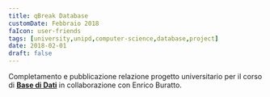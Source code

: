 ```yaml
---
title: qBreak Database
customDate: Febbraio 2018
faIcon: user-friends
tags: [university,unipd,computer-science,database,project]
date: 2018-02-01
draft: false
---
```


Completamento e pubblicazione relazione progetto universitario per il corso di **[Base di Dati](https://github.com/Maxelweb/qBreakDatabaseUNIPD)** in collaborazione con Enrico Buratto.
